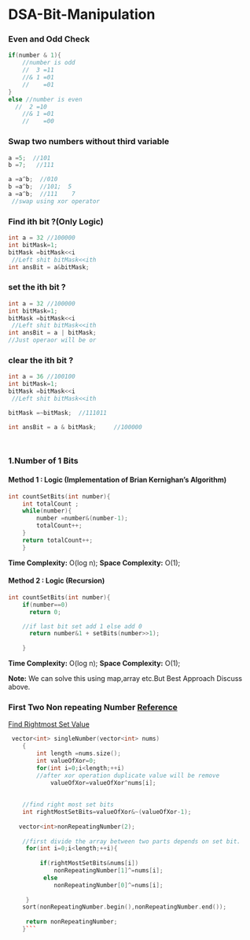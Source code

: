 # DSA-Bit-Manipulation



### Even and Odd Check
```cpp
if(number & 1){
    //number is odd
    //  3 =11
    //& 1 =01
    //    =01
}
else //number is even
  //  2 =10
    //& 1 =01
    //    =00
```

### Swap two numbers without third variable
```cpp
a =5;  //101
b =7;   //111

a =a^b;  //010
b =a^b;  //101;  5 
a =a^b;  //111    7
 //swap using xor operator
```




### Find ith bit ?(Only Logic)


```cpp
int a = 32 //100000
int bitMask=1;
bitMask =bitMask<<i
 //Left shit bitMask<<ith
int ansBit = a&bitMask;


```
### set the ith bit ?

```cpp
int a = 32 //100000
int bitMask=1;
bitMask =bitMask<<i
 //Left shit bitMask<<ith
int ansBit = a | bitMask; 
//Just operaor will be or 


```
### clear the ith bit ?

```cpp
int a = 36 //100100
int bitMask=1;
bitMask =bitMask<<i
 //Left shit bitMask<<ith

bitMask =~bitMask;  //111011

int ansBit = a & bitMask;     //100000




```

### 1.Number of 1 Bits

#### Method 1 : Logic (Implementation of Brian Kernighan’s Algorithm)

```cpp
int countSetBits(int number){
    int totalCount ;
    while(number){
        number =number&(number-1);
        totalCount++;
    }
    return totalCount++;
    }
```
__Time Complexity:__ O(log n);
__Space Complexity:__ O(1);

#### Method 2 : Logic (Recursion)

```cpp
int countSetBits(int number){
    if(number==0)
      return 0;

    //if last bit set add 1 else add 0
      return number&1 + setBits(number>>1);
    
    }
```
__Time Complexity:__ O(log n);
__Space Complexity:__ O(1);

__Note:__ We can solve this using map,array etc.But Best Approach Discuss above.

### First Two Non repeating Number [Reference](https://www.geeksforgeeks.org/non-repeating-element/)

[ Find Rightmost Set Value](https://www.educative.io/answers/how-to-find-the-position-of-the-rightmost-set-bit-of-an-integer)
```cpp
 vector<int> singleNumber(vector<int> nums) 
    {
        int length =nums.size();
        int valueOfXor=0;
        for(int i=0;i<length;++i)
        //after xor operation duplicate value will be remove
            valueOfXor=valueOfXor^nums[i];
    
    
    //find right most set bits
    int rightMostSetBits=valueOfXor&~(valueOfXor-1);
   
   vector<int>nonRepeatingNumber(2);
    
    //first divide the array between two parts depends on set bit.
     for(int i=0;i<length;++i){
         
         if(rightMostSetBits&nums[i])
             nonRepeatingNumber[1]^=nums[i];
          else 
             nonRepeatingNumber[0]^=nums[i];
         
     }
    sort(nonRepeatingNumber.begin(),nonRepeatingNumber.end());
     
     return nonRepeatingNumber;
    }```